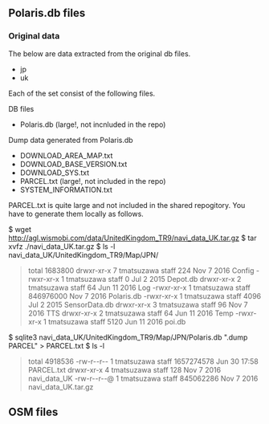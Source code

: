 
## Polaris.db files

### Original data

The below are data extracted from the original db files.

* jp
* uk

Each of the set consist of the following files.

DB files

* Polaris.db (large!, not incnluded in the repo)

Dump data generated from Polaris.db

* DOWNLOAD_AREA_MAP.txt
* DOWNLOAD_BASE_VERSION.txt
* DOWNLOAD_SYS.txt
* PARCEL.txt (large!, not included in the repo)
* SYSTEM_INFORMATION.txt

PARCEL.txt is quite large and not included in the shared repogitory.  You have to generate them locally as follows.

$ wget http://agl.wismobi.com/data/UnitedKingdom_TR9/navi_data_UK.tar.gz
$ tar xvfz ./navi_data_UK.tar.gz
$ ls -l navi_data_UK/UnitedKingdom_TR9/Map/JPN/

>total 1683800
>drwxr-xr-x  7 tmatsuzawa  staff        224 Nov  7  2016 Config
>-rwxr-xr-x  1 tmatsuzawa  staff          0 Jul  2  2015 Depot.db
>drwxr-xr-x  2 tmatsuzawa  staff         64 Jun 11  2016 Log
>-rwxr-xr-x  1 tmatsuzawa  staff  846976000 Nov  7  2016 Polaris.db
>-rwxr-xr-x  1 tmatsuzawa  staff       4096 Jul  2  2015 SensorData.db
>drwxr-xr-x  3 tmatsuzawa  staff         96 Nov  7  2016 TTS
>drwxr-xr-x  2 tmatsuzawa  staff         64 Jun 11  2016 Temp
>-rwxr-xr-x  1 tmatsuzawa  staff       5120 Jun 11  2016 poi.db

$ sqlite3 navi_data_UK/UnitedKingdom_TR9/Map/JPN/Polaris.db ".dump PARCEL" > PARCEL.txt
$ ls -l 

>total 4918536
>-rw-r--r--  1 tmatsuzawa  staff  1657274578 Jun 30 17:58 PARCEL.txt
>drwxr-xr-x  4 tmatsuzawa  staff         128 Nov  7  2016 navi_data_UK
>-rw-r--r--@ 1 tmatsuzawa  staff   845062286 Nov  7  2016 navi_data_UK.tar.gz

## OSM files

